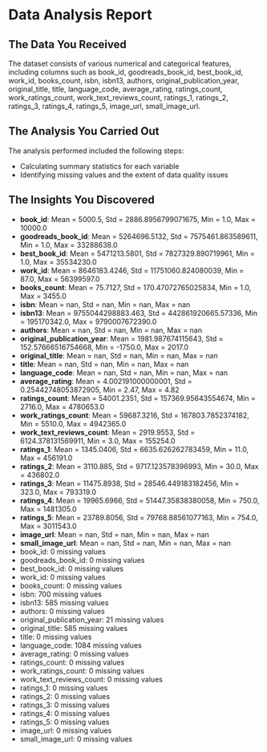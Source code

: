 # Data Analysis Report

## The Data You Received
The dataset consists of various numerical and categorical features, including columns such as book_id, goodreads_book_id, best_book_id, work_id, books_count, isbn, isbn13, authors, original_publication_year, original_title, title, language_code, average_rating, ratings_count, work_ratings_count, work_text_reviews_count, ratings_1, ratings_2, ratings_3, ratings_4, ratings_5, image_url, small_image_url.

## The Analysis You Carried Out
The analysis performed included the following steps:
- Calculating summary statistics for each variable
- Identifying missing values and the extent of data quality issues

## The Insights You Discovered
- **book_id**: Mean = 5000.5, Std = 2886.8956799071675, Min = 1.0, Max = 10000.0
- **goodreads_book_id**: Mean = 5264696.5132, Std = 7575461.863589611, Min = 1.0, Max = 33288638.0
- **best_book_id**: Mean = 5471213.5801, Std = 7827329.890719961, Min = 1.0, Max = 35534230.0
- **work_id**: Mean = 8646183.4246, Std = 11751060.824080039, Min = 87.0, Max = 56399597.0
- **books_count**: Mean = 75.7127, Std = 170.47072765025834, Min = 1.0, Max = 3455.0
- **isbn**: Mean = nan, Std = nan, Min = nan, Max = nan
- **isbn13**: Mean = 9755044298883.463, Std = 442861920665.57336, Min = 195170342.0, Max = 9790007672390.0
- **authors**: Mean = nan, Std = nan, Min = nan, Max = nan
- **original_publication_year**: Mean = 1981.987674115643, Std = 152.57666516754668, Min = -1750.0, Max = 2017.0
- **original_title**: Mean = nan, Std = nan, Min = nan, Max = nan
- **title**: Mean = nan, Std = nan, Min = nan, Max = nan
- **language_code**: Mean = nan, Std = nan, Min = nan, Max = nan
- **average_rating**: Mean = 4.002191000000001, Std = 0.25442748053872905, Min = 2.47, Max = 4.82
- **ratings_count**: Mean = 54001.2351, Std = 157369.95643554674, Min = 2716.0, Max = 4780653.0
- **work_ratings_count**: Mean = 59687.3216, Std = 167803.7852374182, Min = 5510.0, Max = 4942365.0
- **work_text_reviews_count**: Mean = 2919.9553, Std = 6124.378131569911, Min = 3.0, Max = 155254.0
- **ratings_1**: Mean = 1345.0406, Std = 6635.626262783459, Min = 11.0, Max = 456191.0
- **ratings_2**: Mean = 3110.885, Std = 9717.123578396993, Min = 30.0, Max = 436802.0
- **ratings_3**: Mean = 11475.8938, Std = 28546.449183182456, Min = 323.0, Max = 793319.0
- **ratings_4**: Mean = 19965.6966, Std = 51447.35838380058, Min = 750.0, Max = 1481305.0
- **ratings_5**: Mean = 23789.8056, Std = 79768.88561077163, Min = 754.0, Max = 3011543.0
- **image_url**: Mean = nan, Std = nan, Min = nan, Max = nan
- **small_image_url**: Mean = nan, Std = nan, Min = nan, Max = nan
- book_id: 0 missing values
- goodreads_book_id: 0 missing values
- best_book_id: 0 missing values
- work_id: 0 missing values
- books_count: 0 missing values
- isbn: 700 missing values
- isbn13: 585 missing values
- authors: 0 missing values
- original_publication_year: 21 missing values
- original_title: 585 missing values
- title: 0 missing values
- language_code: 1084 missing values
- average_rating: 0 missing values
- ratings_count: 0 missing values
- work_ratings_count: 0 missing values
- work_text_reviews_count: 0 missing values
- ratings_1: 0 missing values
- ratings_2: 0 missing values
- ratings_3: 0 missing values
- ratings_4: 0 missing values
- ratings_5: 0 missing values
- image_url: 0 missing values
- small_image_url: 0 missing values
